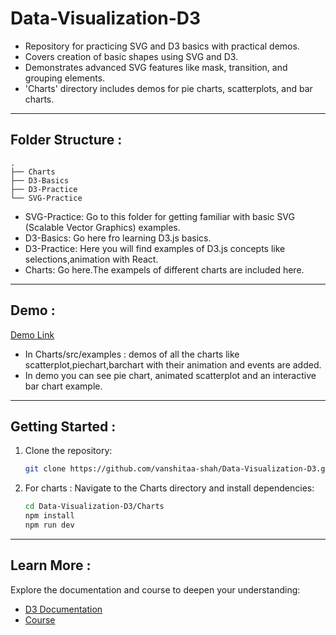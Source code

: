 # Data-Visualization-D3

- Repository for practicing SVG and D3 basics with practical demos.
- Covers creation of basic shapes using SVG and D3.
- Demonstrates advanced SVG features like mask, transition, and grouping elements.
- 'Charts' directory includes demos for pie charts, scatterplots, and bar charts.

---

## Folder Structure :

    .
    ├── Charts
    ├── D3-Basics
    ├── D3-Practice
    └── SVG-Practice

- SVG-Practice: Go to this folder for getting familiar with basic SVG (Scalable Vector Graphics) examples.
- D3-Basics: Go here fro learning D3.js basics.
- D3-Practice: Here you will find examples of D3.js concepts like selections,animation with React.
- Charts: Go here.The exampels of different charts are included here.

---

## Demo :

[Demo Link](https://d3-charts-demo.netlify.app/)

- In Charts/src/examples : demos of all the charts like scatterplot,piechart,barchart with their animation and events are added.
- In demo you can see pie chart, animated scatterplot and an interactive bar chart example.

---

## Getting Started :

1. Clone the repository:

   ```bash
   git clone https://github.com/vanshitaa-shah/Data-Visualization-D3.git
   ```

2. For charts : Navigate to the Charts directory and install dependencies:

   ```bash
   cd Data-Visualization-D3/Charts
   npm install
   npm run dev
   ```

---

## Learn More :

Explore the documentation and course to deepen your understanding:

- [D3 Documentation](https://d3js.org/getting-started)
- [Course](https://www.youtube.com/watch?v=xkBheRZTkaw&t=39114s)
